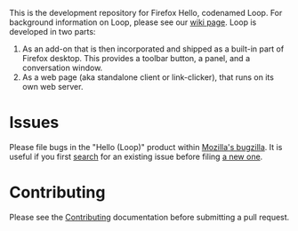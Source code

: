 This is the development repository for Firefox Hello, codenamed Loop. For
background information on Loop, please see our
[wiki page](https://wiki.mozilla.org/Loop). Loop is developed in two parts:

1. As an add-on that is then incorporated and shipped as a built-in part of
Firefox desktop. This provides a toolbar button, a panel, and a conversation
window.
2. As a web page (aka standalone client or link-clicker), that runs on its own
web server.

Issues
======

Please file bugs in the "Hello (Loop)" product within
[Mozilla's bugzilla](https://bugzilla.mozilla.org). It is useful if you first
[search](https://bugzilla.mozilla.org/query.cgi?query_format=advanced&product=Hello%20%28Loop%29&resolution=---)
for an existing issue before filing [a new one](https://bugzilla.mozilla.org/enter_bug.cgi?form_name=enter_bug&product=Hello%20%28Loop%29).

Contributing
============

Please see the [Contributing](docs/Contributing.md) documentation before
submitting a pull request.
